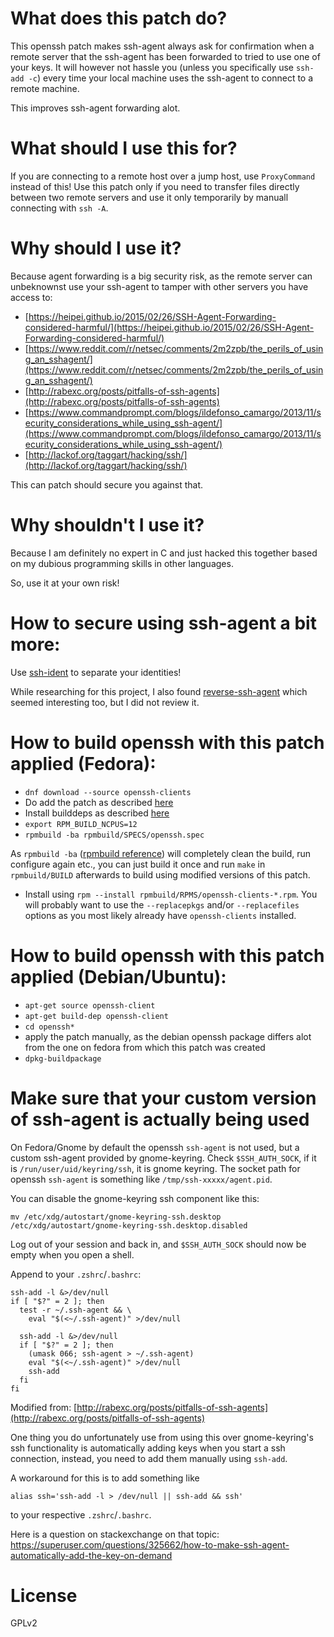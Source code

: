 # What does this patch do?
This openssh patch makes ssh-agent always ask for confirmation when a remote server that the ssh-agent has been forwarded to tried to use one of your keys.
It will however not hassle you (unless you specifically use `ssh-add -c`) every time your local machine uses the ssh-agent to connect to a remote machine.

This improves ssh-agent forwarding alot.

# What should I use this for?
If you are connecting to a remote host over a jump host, use `ProxyCommand` instead of this!
Use this patch only if you need to transfer files directly between two remote servers and use it only temporarily by manuall connecting with `ssh -A`.

# Why should I use it?
Because agent forwarding is a big security risk, as the remote server can unbeknownst use your ssh-agent to tamper with other servers you have access to:

 * [https://heipei.github.io/2015/02/26/SSH-Agent-Forwarding-considered-harmful/](https://heipei.github.io/2015/02/26/SSH-Agent-Forwarding-considered-harmful/)
 * [https://www.reddit.com/r/netsec/comments/2m2zpb/the_perils_of_using_an_sshagent/](https://www.reddit.com/r/netsec/comments/2m2zpb/the_perils_of_using_an_sshagent/)
 * [http://rabexc.org/posts/pitfalls-of-ssh-agents](http://rabexc.org/posts/pitfalls-of-ssh-agents)
 * [https://www.commandprompt.com/blogs/ildefonso_camargo/2013/11/security_considerations_while_using_ssh-agent/](https://www.commandprompt.com/blogs/ildefonso_camargo/2013/11/security_considerations_while_using_ssh-agent/)
 * [http://lackof.org/taggart/hacking/ssh/](http://lackof.org/taggart/hacking/ssh/)

This can patch should secure you against that.

# Why shouldn't I use it?
Because I am definitely no expert in C and just hacked this together based on my dubious programming skills in other languages.

So, use it at your own risk!

# How to secure using ssh-agent a bit more:
Use [ssh-ident](https://github.com/ccontavalli/ssh-ident) to separate your identities!

While researching for this project, I also found [reverse-ssh-agent](https://github.com/ewindisch/reverse-ssh-agent) which seemed interesting too, but I did not review it.

# How to build openssh with this patch applied (Fedora):
  * `dnf download --source openssh-clients`
  * Do add the patch as described [here](https://unix.stackexchange.com/questions/16904/how-to-unpack-modify-rebuild-and-install-a-srpm)
  * Install builddeps as described [here](https://stackoverflow.com/questions/13227162/automatically-install-build-dependencies-prior-to-building-an-rpm-package)
  * `export RPM_BUILD_NCPUS=12`
  * `rpmbuild -ba rpmbuild/SPECS/openssh.spec`

As `rpmbuild -ba` ([rpmbuild reference](http://www.rpm.org/max-rpm-snapshot/ch-rpm-b-command.html)) will completely clean the build, run configure again etc., you can just build it once and run `make` in `rpmbuild/BUILD` afterwards to build using modified versions of this patch.

  * Install using `rpm --install rpmbuild/RPMS/openssh-clients-*.rpm`. You will probably want to use the `--replacepkgs` and/or `--replacefiles` options as you most likely already have `openssh-clients` installed.

# How to build openssh with this patch applied (Debian/Ubuntu):
  * `apt-get source openssh-client`
  * `apt-get build-dep openssh-client`
  * `cd openssh*`
  * apply the patch manually, as the debian openssh package differs alot from the one on fedora from which this patch was created
  * `dpkg-buildpackage`

# Make sure that your custom version of ssh-agent is actually being used
On Fedora/Gnome by default the openssh `ssh-agent` is not used, but a custom ssh-agent provided by gnome-keyring. Check `$SSH_AUTH_SOCK`, if it is `/run/user/uid/keyring/ssh`, it is gnome keyring. The socket path for openssh `ssh-agent` is something like `/tmp/ssh-xxxxx/agent.pid`.

You can disable the gnome-keyring ssh component like this:

```
mv /etc/xdg/autostart/gnome-keyring-ssh.desktop /etc/xdg/autostart/gnome-keyring-ssh.desktop.disabled
```

Log out of your session and back in, and `$SSH_AUTH_SOCK` should now be empty when you open a shell.

Append to your `.zshrc`/`.bashrc`:
```
ssh-add -l &>/dev/null
if [ "$?" = 2 ]; then
  test -r ~/.ssh-agent && \
    eval "$(<~/.ssh-agent)" >/dev/null

  ssh-add -l &>/dev/null
  if [ "$?" = 2 ]; then
    (umask 066; ssh-agent > ~/.ssh-agent)
    eval "$(<~/.ssh-agent)" >/dev/null
    ssh-add
  fi
fi
```

Modified from: [http://rabexc.org/posts/pitfalls-of-ssh-agents](http://rabexc.org/posts/pitfalls-of-ssh-agents)

One thing you do unfortunately use from using this over gnome-keyring's ssh functionality is automatically adding keys when you start a ssh connection, instead, you need to add them manually using `ssh-add`.

A workaround for this is to add something like

    alias ssh='ssh-add -l > /dev/null || ssh-add && ssh'

to your respective `.zshrc`/`.bashrc`.

Here is a question on stackexchange on that topic: https://superuser.com/questions/325662/how-to-make-ssh-agent-automatically-add-the-key-on-demand

# License
GPLv2
